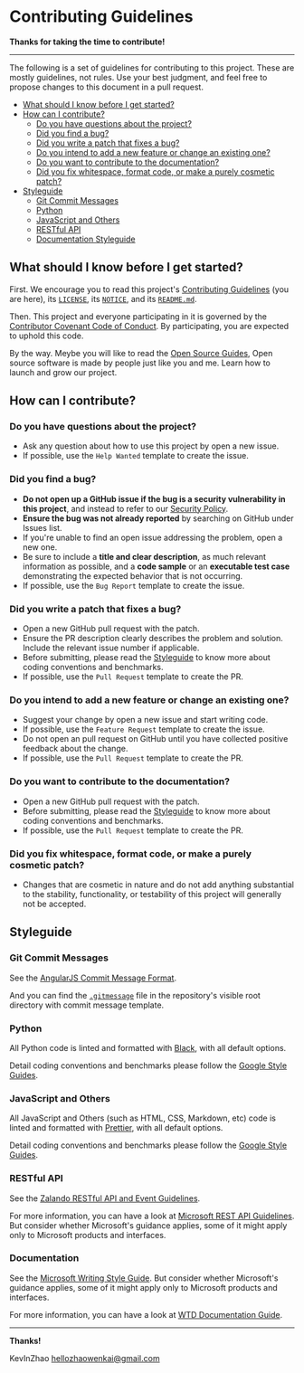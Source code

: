 # Contributing Guidelines

**Thanks for taking the time to contribute!**

---

The following is a set of guidelines for contributing to this project.
These are mostly guidelines, not rules. Use your best judgment, and feel free to propose changes to this document in a pull request.

- [What should I know before I get started?](#what-should-i-know-before-i-get-started)
- [How can I contribute?](#how-can-i-contribute)
  - [Do you have questions about the project?](#do-you-have-questions-about-the-project)
  - [Did you find a bug?](#did-you-find-a-bug)
  - [Did you write a patch that fixes a bug?](#did-you-write-a-patch-that-fixes-a-bug)
  - [Do you intend to add a new feature or change an existing one?](#do-you-intend-to-add-a-new-feature-or-change-an-existing-one)
  - [Do you want to contribute to the documentation?](#do-you-want-to-contribute-to-the-documentation)
  - [Did you fix whitespace, format code, or make a purely cosmetic patch?](#did-you-fix-whitespace-format-code-or-make-a-purely-cosmetic-patch)
- [Styleguide](#styleguide)
  - [Git Commit Messages](#git-commit-messages)
  - [Python](#python)
  - [JavaScript and Others](#javascript-and-others)
  - [RESTful API](#restful-api)
  - [Documentation Styleguide](#documentation)

## What should I know before I get started?

First.
We encourage you to read this project's [Contributing Guidelines](CONTRIBUTING.md) (you are here), its [`LICENSE`](LICENSE), its [`NOTICE`](NOTICE), and its [`README.md`](README.md).

Then.
This project and everyone participating in it is governed by the [Contributor Covenant Code of Conduct](CODE_OF_CONDUCT.md). By participating, you are expected to uphold this code.

By the way.
Meybe you will like to read the [Open Source Guides](https://opensource.guide/), Open source software is made by people just like you and me. Learn how to launch and grow our project.

## How can I contribute?

### **Do you have questions about the project?**

- Ask any question about how to use this project by open a new issue.
- If possible, use the `Help Wanted` template to create the issue.

### **Did you find a bug?**

- **Do not open up a GitHub issue if the bug is a security vulnerability in this project**, and instead to refer to our [Security Policy](SECURITY.md).
- **Ensure the bug was not already reported** by searching on GitHub under Issues list.
- If you're unable to find an open issue addressing the problem, open a new one.
- Be sure to include a **title and clear description**, as much relevant information as possible, and a **code sample** or an **executable test case** demonstrating the expected behavior that is not occurring.
- If possible, use the `Bug Report` template to create the issue.

### **Did you write a patch that fixes a bug?**

- Open a new GitHub pull request with the patch.
- Ensure the PR description clearly describes the problem and solution. Include the relevant issue number if applicable.
- Before submitting, please read the [Styleguide](#styleguide) to know more about coding conventions and benchmarks.
- If possible, use the `Pull Request` template to create the PR.

### **Do you intend to add a new feature or change an existing one?**

- Suggest your change by open a new issue and start writing code.
- If possible, use the `Feature Request` template to create the issue.
- Do not open an pull request on GitHub until you have collected positive feedback about the change.
- If possible, use the `Pull Request` template to create the PR.

### **Do you want to contribute to the documentation?**

- Open a new GitHub pull request with the patch.
- Before submitting, please read the [Styleguide](#styleguide) to know more about coding conventions and benchmarks.
- If possible, use the `Pull Request` template to create the PR.

### **Did you fix whitespace, format code, or make a purely cosmetic patch?**

- Changes that are cosmetic in nature and do not add anything substantial to the stability, functionality, or testability of this project will generally not be accepted.

## Styleguide

### Git Commit Messages

See the [AngularJS Commit Message Format](https://github.com/angular/angular/blob/master/CONTRIBUTING.md#-commit-message-format).

And you can find the [`.gitmessage`](.gitmessage) file in the repository's visible root directory with commit message template.

### Python

All Python code is linted and formatted with [Black](https://black.readthedocs.io/), with all default options.

Detail coding conventions and benchmarks please follow the [Google Style Guides](https://google.github.io/styleguide/).

### JavaScript and Others

All JavaScript and Others (such as HTML, CSS, Markdown, etc) code is linted and formatted with [Prettier](https://prettier.io/), with all default options.

Detail coding conventions and benchmarks please follow the [Google Style Guides](https://google.github.io/styleguide/).

### RESTful API

See the [Zalando RESTful API and Event Guidelines](https://opensource.zalando.com/restful-api-guidelines/).

For more information, you can have a look at [Microsoft REST API Guidelines](https://github.com/microsoft/api-guidelines/). But consider whether Microsoft's guidance applies, some of it might apply only to Microsoft products and interfaces.

### Documentation

See the [Microsoft Writing Style Guide](https://docs.microsoft.com/en-us/style-guide/). But consider whether Microsoft's guidance applies, some of it might apply only to Microsoft products and interfaces.

For more information, you can have a look at [WTD Documentation Guide](https://www.writethedocs.org/guide/).

---

**Thanks!**

KevInZhao <hellozhaowenkai@gmail.com>
